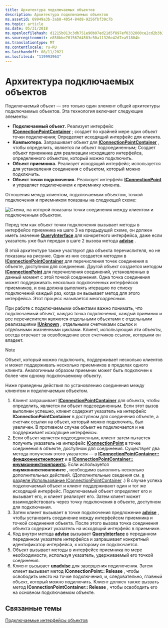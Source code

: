 ```yaml
---
title: Архитектура подключаемых объектов
description: Архитектура подключаемых объектов
ms.assetid: 69949a3b-3ab8-4054-84d8-9256fbf39c7b
ms.topic: article
ms.date: 05/31/2018
ms.openlocfilehash: d1215b013c3db751e90b07ed21d5f897ef0332000ce2cd2b3b167cbe86798927
ms.sourcegitcommit: e858bbe701567d4583c50a11326e42d7ea51804b
ms.translationtype: MT
ms.contentlocale: ru-RU
ms.lasthandoff: 08/11/2021
ms.locfileid: "119993963"
---
```

# <a name="architecture-of-connectable-objects"></a>Архитектура подключаемых объектов

Подключаемый объект — это только один элемент общей архитектуры подключаемых объектов. Эта технология включает следующие элементы:

-   **Подключаемый объект.** Реализует интерфейс [**IConnectionPointContainer**](/windows/desktop/api/OCIdl/nn-ocidl-iconnectionpointcontainer) ; создает по крайней мере один объект точки подключения; Определяет исходящий интерфейс для клиента.
-   **Компьютера.** Запрашивает объект для [**IConnectionPointContainer**](/windows/desktop/api/OCIdl/nn-ocidl-iconnectionpointcontainer) , чтобы определить, является ли объект подсоединенным; Создает объект приемника для реализации исходящего интерфейса, определенного объектом, который можно подключить.
-   **Объект приемника.** Реализует исходящий интерфейс; используется для установления соединения с объектом, который можно подключить.
-   **Объект точки подключения.** Реализует интерфейс [**IConnectionPoint**](/windows/desktop/api/OCIdl/nn-ocidl-iconnectionpoint) и управляет подключением к приемнику клиента.

Отношения между клиентом, подключаемым объектом, точкой подключения и приемником показаны на следующей схеме:

![Схема, на которой показаны точки соединения между клиентом и подключенным объектом.](images/1cd44fec-5d2c-4427-846b-ccab7ec0b08a.png)

Перед тем как объект точки подключения вызывает методы в интерфейсе приемника на шаге 3 на предыдущей схеме, он должен иметь значение [**QueryInterface**](/windows/desktop/api/Unknwn/nf-unknwn-iunknown-queryinterface(q)) для конкретного интерфейса, даже если указатель уже был передан в шаге 2 вызова метода [**advise**](/windows/desktop/api/OCIdl/nf-ocidl-iconnectionpoint-advise) .

В этой архитектуре также участвуют два объекта перечислителя, но не показаны на рисунке. Один из них создается методом в [**IConnectionPointContainer**](/windows/desktop/api/OCIdl/nn-ocidl-iconnectionpointcontainer) для перечисления точек соединения в объекте, доступном для соединения. Другой объект создается методом [**IConnectionPoint**](/windows/desktop/api/OCIdl/nn-ocidl-iconnectionpoint) для перечисления соединений, установленных в данный момент с этой точкой соединения. Одна точка соединения может поддерживать несколько подключенных интерфейсов приемников, и она должна выполнять итерацию по списку подключений каждый раз, когда он вызывает метод для этого интерфейса. Этот процесс называется многоадресным.

При работе с подключаемыми объектами важно понимать, что подключаемый объект, каждая точка подключения, каждый приемник и все перечислители являются отдельными объектами с отдельными реализациями [**IUnknown**](/windows/desktop/api/Unknwn/nn-unknwn-iunknown) , отдельными счетчиками ссылок и отдельными жизненными циклами. Клиент, использующий эти объекты, всегда отвечает за освобождение всех счетчиков ссылок, которыми он владеет.

> [!Note]  
> Объект, который можно подключить, поддерживает несколько клиентов и может поддерживать несколько приемников в пределах одного клиента. Аналогичным образом приемник может быть подключен к более чем одному подключаемому объекту.

 

Ниже приведены действия по установлению соединения между клиентом и подключаемым объектом.

1.  Клиент запрашивает [**IConnectionPointContainer**](/windows/desktop/api/OCIdl/nn-ocidl-iconnectionpointcontainer) для объекта, чтобы определить, является ли объект подсоединенным. Если этот вызов выполнен успешно, клиент содержит указатель на интерфейс **IConnectionPointContainer** в доступном для соединения объекте, а счетчик ссылки на объект, который можно подключить, был увеличен. В противном случае объект не подключается и не поддерживает исходящие интерфейсы.
2.  Если объект является подсоединенным, клиент затем пытается получить указатель на интерфейс [**IConnectionPoint**](/windows/desktop/api/OCIdl/nn-ocidl-iconnectionpoint) в точке соединения в объекте, доступном для соединения. Существует два метода получения этого указателя — в [**IConnectionPointContainer:: финдконнектионпоинт**](/windows/desktop/api/OCIdl/nf-ocidl-iconnectionpointcontainer-findconnectionpoint) и в [**IConnectionPointContainer:: енумконнектионпоинтс**](/windows/desktop/api/OCIdl/nf-ocidl-iconnectionpointcontainer-enumconnectionpoints). Если используется **енумконнектионпоинтс** , необходимо выполнить несколько дополнительных действий. (Дополнительные сведения см. [в разделе Использование IConnectionPointContainer](using-iconnectionpointcontainer.md) .) В случае успеха подключаемый объект и клиент поддерживают один и тот же исходящий интерфейс. Подключаемый объект определяет его и вызывает его, и клиент реализует его. Затем клиент может взаимодействовать через точку подключения в объекте, доступном для подключения.
3.  Затем клиент вызывает в точке подключения предложение [**advise**](/windows/desktop/api/OCIdl/nf-ocidl-iconnectionpoint-advise) , чтобы установить соединение между интерфейсом приемника и точкой соединения объекта. После этого вызова точка соединения объекта содержит указатель на исходящий интерфейс в приемнике.
4.  Код внутри метода [**advise**](/windows/desktop/api/OCIdl/nf-ocidl-iconnectionpoint-advise) вызывает [**QueryInterface**](/windows/desktop/api/Unknwn/nf-unknwn-iunknown-queryinterface(q)) в переданном переданном указателе интерфейса и запрашивает конкретный идентификатор интерфейса, к которому он подключается.
5.  Объект вызывает методы в интерфейсе приемника по мере необходимости, используя указатель, удерживаемый его точкой соединения.
6.  Клиент вызывает [**unadvise**](/windows/desktop/api/OCIdl/nf-ocidl-iconnectionpoint-unadvise) для завершения подключения. Затем клиент вызывает метод **IConnectionPoint:: Release** , чтобы освободить место на точке подключения, и, следовательно, главный объект, который можно подключить. Клиент должен также вызвать метод **IConnectionPointContainer:: Release** , чтобы освободить его на основном подключаемом объекте.

## <a name="related-topics"></a>Связанные темы

<dl> <dt>

[Подключаемые интерфейсы объектов](connectable-object-interfaces.md)
</dt> </dl>

 

 




